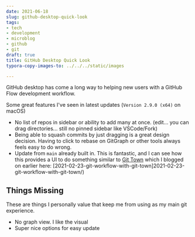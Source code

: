 ```yaml
---
date: 2021-06-18
slug: github-desktop-quick-look
tags:
- tech
- development
- microblog
- github
- git
draft: true
title: GitHub Desktop Quick Look
typora-copy-images-to: ../../../static/images

---
```


GitHub desktop has come a long way to helping new users with a GitHub Flow development workflow.

Some great features I've seen in latest updates (`Version 2.9.0 (x64)` on macOS)

- No list of repos in sidebar or ability to add many at once. (edit... you can drag directories... still no pinned sidebar like VSCode/Fork)
- Being able to squash commits by just dragging is a great design decision.
Having to click to rebase on GitGraph or other tools always feels easy to do wrong.
- Update from `main` already built in.
This is fantastic, and I can see how this provides a UI to do something similar to [Git Town](https://www.git-town.com/) which I blogged on earlier here: [2021-02-23-git-workflow-with-git-town]2021-02-23-git-workflow-with-git-town/)

## Things Missing

These are things I personally value that keep me from using as my main git experience.

- No graph view. I like the visual
- Super nice options for easy update
